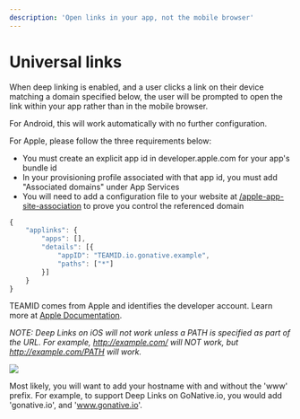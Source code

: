 ```yaml
---
description: 'Open links in your app, not the mobile browser'
---
```


# Universal links

When deep linking is enabled, and a user clicks a link on their device matching a domain specified below, the user will be prompted to open the link within your app rather than in the mobile browser.

For Android, this will work automatically with no further configuration.

For Apple, please follow the three requirements below:

* You must create an explicit app id in developer.apple.com for your app's bundle id
* In your provisioning profile associated with that app id, you must add "Associated domains" under App Services
* You will need to add a configuration file to your website at [/apple-app-site-association](https://gonative.io/apple-app-site-association) to prove you control the referenced domain

```javascript
{
    "applinks": {
        "apps": [],
        "details": [{
            "appID": "TEAMID.io.gonative.example",
            "paths": ["*"]
        }]
    }
}
```

TEAMID comes from Apple and identifies the developer account. Learn more at [Apple Documentation](https://developer.apple.com/library/prerelease/ios/documentation/General/Conceptual/AppSearch/UniversalLinks.html).

_NOTE: Deep Links on iOS will not work unless a PATH is specified as part of the URL. For example, http://example.com/ will NOT work, but http://example.com/PATH will work._

![](https://gonative.io/images/docs/associated_domains.png)

Most likely, you will want to add your hostname with and without the 'www' prefix. For example, to support Deep Links on GoNative.io, you would add 'gonative.io', and 'www.gonative.io'.

